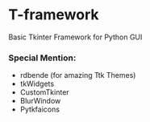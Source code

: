 # T-framework
Basic Tkinter Framework for Python GUI

### Special Mention:
- rdbende (for amazing Ttk Themes)
- tkWidgets
- CustomTkinter
- BlurWindow
- Pytkfaicons
